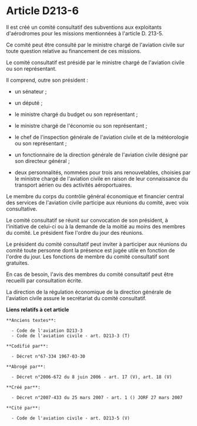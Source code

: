 # Article D213-6

Il est créé un comité consultatif des subventions aux exploitants d'aérodromes pour les missions mentionnées à l'article D.
213-5.

Ce comité peut être consulté par le ministre chargé de l'aviation civile sur toute question relative au financement de ces
missions.

Le comité consultatif est présidé par le ministre chargé de l'aviation civile ou son représentant.

Il comprend, outre son président :

- un sénateur ;

- un député ;

- le ministre chargé du budget ou son représentant ;

- le ministre chargé de l'économie ou son représentant ;

- le chef de l'inspection générale de l'aviation civile et de la météorologie ou son représentant ;

- un fonctionnaire de la direction générale de l'aviation civile désigné par son directeur général ;

- deux personnalités, nommées pour trois ans renouvelables, choisies par le ministre chargé de l'aviation civile en raison de
leur connaissance du transport aérien ou des activités aéroportuaires.

Le membre du corps du contrôle général économique et financier central des services de l'aviation civile participe aux
réunions du comité, avec voix consultative.

Le comité consultatif se réunit sur convocation de son président, à l'initiative de celui-ci ou à la demande de la moitié au
moins des membres du comité. Le président fixe l'ordre du jour des réunions.

Le président du comité consultatif peut inviter à participer aux réunions du comité toute personne dont la présence est jugée
utile en fonction de l'ordre du jour. Les fonctions de membre du comité consultatif sont gratuites.

En cas de besoin, l'avis des membres du comité consultatif peut être recueilli par consultation écrite.

La direction de la régulation économique de la direction générale de l'aviation civile assure le secrétariat du comité
consultatif.

**Liens relatifs à cet article**

	**Anciens textes**:

	  - Code de l'aviation D213-3
	  - Code de l'aviation civile - art. D213-3 (T)

	**Codifié par**:

	  - Décret n°67-334 1967-03-30

	**Abrogé par**:

	  - Décret n°2006-672 du 8 juin 2006 - art. 17 (V), art. 18 (V)

	**Créé par**:

	  - Décret n°2007-433 du 25 mars 2007 - art. 1 () JORF 27 mars 2007

	**Cité par**:

	  - Code de l'aviation civile - art. D213-5 (V)
